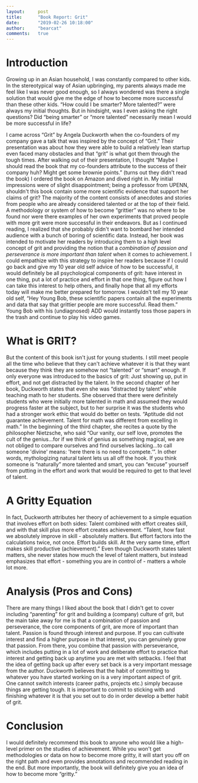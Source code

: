 ```yaml
---
layout:     post
title:      "Book Report: Grit"
date:       "2019-02-26 10:18:00"
author:     "bearcat"
comments:   true
---
```


# Introduction

Growing up in an Asian household, I was constantly compared to other kids. In the stereotypical way of Asian upbringing, my parents always made me feel like I was never good enough, so I always wondered was there a single solution that would give me the edge of how to become more successful than these other kids. “How could I be smarter? More talented?” were always my initial thoughts. But in hindsight, was I even asking the right questions? Did “being smarter” or “more talented” necessarily mean I would be more successful in life?

I came across “Grit” by Angela Duckworth when the co-founders of my company gave a talk that was inspired by the concept of “Grit.” Their presentation was about how they were able to build a relatively lean startup even faced many obstacles and that “grit” is what got them through the tough times. After walking out of their presentation, I thought “Maybe I should read the book that my co-founders attribute to the success of their company huh? Might get some brownie points.” (turns out they didn't read the book)  I ordered the book on Amazon and dived right in.  My initial impressions were of slight disappointment; being a professor from UPENN, shouldn't this book contain some more scientific evidence that support her claims of grit? The majority of the content consists of anecdotes and stories from people who are already considered talented or at the top of their field. A methodology or system of how to become “grittier” was no where to be found nor were there examples of her own experiments that proved people with more grit were more successful in their endeavors. But as I continued reading, I realized that she probably didn't want to bombard her intended audience with a bunch of boring of scientific data. Instead, her book was intended to motivate her readers by introducing them to a high level concept of grit and providing the notion that a *combination of passion and perseverance is more important than talent* when it comes to achievement. I could empathize with this strategy to inspire her readers because if I could go back and give my 10 year old self advice of how to be successful, it would definitely be all psychological components of grit: have interest in one thing, put a lot of practice and effort in that one thing, figure out how I can take this interest to help others, and finally hope that all my efforts today will make me better prepared for tomorrow. I wouldn't tell my 10 year old self, “Hey Young Bob, these scientific papers contain all the experiments and data that say that grittier people are more successful. Read them.” Young Bob with his (undiagnosed) ADD would instantly toss those papers in the trash and continue to play his video games.

# What is GRIT?

But the content of this book isn't just for young students. I still meet people all the time who believe that they can't achieve whatever it is that they want because they think they are somehow not “talented” or “smart” enough. If only everyone was introduced to the basics of grit: Just showing up, put in effort, and not get distracted by the talent. In the second chapter of her book, Duckworth states that even she was “distracted by talent” while teaching math to her students. She observed that there were definitely students who were initially more talented in math and assumed they would progress faster at the subject, but to her surprise it was the students who had a stronger work ethic that would do better on tests. “Aptitude did not guarantee achievement. Talent for math was different from excelling in math.” In the beginning of the third chapter, she recites a quote by the philosopher Nietzsche, who said “Our vanity, our self love, promotes the cult of the genius...for if we think of genius as something magical, we are not obliged to compare ourselves and find ourselves lacking...to call someone 'divine' means: 'here there is no need to compete.'”. In other words, mythologizing natural talent lets us all off the hook.  If you think someone is “naturally” more talented and smart, you can “excuse” yourself from putting in the effort and work that would be required to get to that level of talent. 

# A Gritty Equation

In fact, Duckworth attributes her theory of achievement to a simple equation that involves effort on both sides: Talent combined with effort creates skill, and with that skill plus more effort creates achievement. “Talent, how fast we absolutely improve in skill - absolutely matters. But effort factors into the calculations twice, not once. Effort builds skill. At the very same time, effort makes skill productive (achievement).” Even though Duckworth states talent matters, she never states how much the level of talent matters, but instead emphasizes that effort - something you are in control of - matters a whole lot more.

# Analysis (Pros and Cons)

There are many things I liked about the book that I didn't get to cover including “parenting” for grit and building a (company) culture of grit, but the main take away for me is that a combination of passion and perseverance, the core components of grit, are more of important than talent. Passion is found through interest and purpose. If you can cultivate interest and find a higher purpose in that interest, you can genuinely grow that passion. From there, you combine that passion with perseverance, which includes putting in a lot of work and deliberate effort to practice that interest and getting back up anytime you are met with setbacks. I feel that the idea of getting back up after every set back is a very important message from the author. Duckworth believes that the habit of committing to whatever you have started working on is a very important aspect of grit. One cannot switch interests (career paths, projects etc.) simply because things are getting tough. It is important to commit to sticking with and finishing whatever it is that you set out to do in order develop a better habit of grit.

# Conclusion

I would definitely recommend this book to anyone who would like a high-level primer on the studies of achievement. While you won't get methodologies or data on how to become more gritty, it will start you off on the right path and even provides annotations and recommended reading in the end. But more importantly, the book will definitely give you an idea of how to become more “gritty.”  
